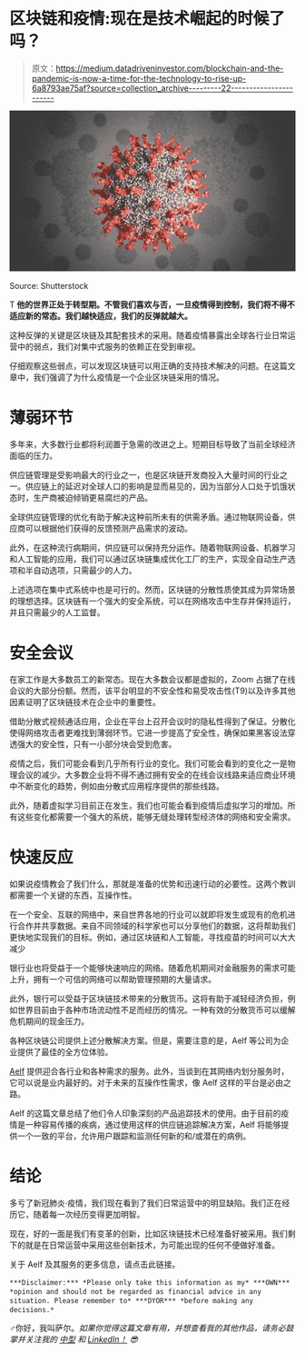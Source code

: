 # 区块链和疫情:现在是技术崛起的时候了吗？

> 原文：<https://medium.datadriveninvestor.com/blockchain-and-the-pandemic-is-now-a-time-for-the-technology-to-rise-up-6a8793ae75af?source=collection_archive---------22----------------------->

![](img/3e5159f7a9ca611c0f21a18547eaa132.png)

Source: Shutterstock

T **他的世界正处于转型期。不管我们喜欢与否，一旦疫情得到控制，我们将不得不适应新的常态。我们越快适应，我们的反弹就越大。**

这种反弹的关键是区块链及其配套技术的采用。随着疫情暴露出全球各行业日常运营中的弱点，我们对集中式服务的依赖正在受到审视。

仔细观察这些弱点，可以发现区块链可以用正确的支持技术解决的问题。在这篇文章中，我们强调了为什么疫情是一个企业区块链采用的情况。

# **薄弱环节**

多年来，大多数行业都将利润置于急需的改进之上。短期目标导致了当前全球经济面临的压力。

供应链管理是受影响最大的行业之一，也是区块链开发商投入大量时间的行业之一。供应链上的延迟对全球人口的影响是显而易见的，因为当部分人口处于饥饿状态时，生产商被迫倾销更易腐烂的产品。

全球供应链管理的优化有助于解决这种前所未有的供需矛盾。通过物联网设备，供应商可以根据他们获得的反馈预测产品需求的波动。

此外，在这种流行病期间，供应链可以保持充分运作。随着物联网设备、机器学习和人工智能的应用，我们可以通过区块链集成优化工厂的生产，实现全自动生产选项和半自动选项，只需最少的人力。

上述选项在集中式系统中也是可行的。然而，区块链的分散性质使其成为异常场景的理想选择。区块链有一个强大的安全系统，可以在网络攻击中生存并保持运行，并且只需最少的人工监督。

# **安全会议**

在家工作是大多数员工的新常态。现在大多数会议都是虚拟的，Zoom 占据了在线会议的大部分份额。然而，该平台明显的不安全性和易受攻击性(T9)以及许多其他因素证明了区块链技术在企业中的重要性。

借助分散式视频通话应用，企业在平台上召开会议时的隐私性得到了保证。分散化使得网络攻击者更难找到薄弱环节。它进一步提高了安全性，确保如果黑客设法穿透强大的安全性，只有一小部分块会受到危害。

疫情之后，我们可能会看到几乎所有行业的变化。我们可能会看到的变化之一是物理会议的减少。大多数企业将不得不通过拥有安全的在线会议线路来适应商业环境中不断变化的趋势，例如由分散式应用程序提供的那些线路。

此外，随着虚拟学习目前正在发生，我们也可能会看到疫情后虚拟学习的增加。所有这些变化都需要一个强大的系统，能够无缝处理转型经济体的网络和安全需求。

# **快速反应**

如果说疫情教会了我们什么，那就是准备的优势和迅速行动的必要性。这两个教训都需要一个关键的东西，互操作性。

在一个安全、互联的网络中，来自世界各地的行业可以就即将发生或现有的危机进行合作并共享数据。来自不同领域的科学家也可以分享他们的数据，这将帮助我们更快地实现我们的目标。例如，通过区块链和人工智能，寻找疫苗的时间可以大大减少

银行业也将受益于一个能够快速响应的网络。随着危机期间对金融服务的需求可能上升，拥有一个可信的网络可以帮助管理预期的大量请求。

此外，银行可以受益于区块链技术带来的分散货币。这将有助于减轻经济负担，例如世界目前由于各种市场流动性不足而经历的情况。一种有效的分散货币可以缓解危机期间的现金压力。

各种区块链公司提供上述分散解决方案。但是，需要注意的是，Aelf 等公司为企业提供了最佳的全方位体验。

[Aelf](https://aelf.io/) 提供迎合各行业和各种需求的服务。此外，当谈到在其网络内划分服务时，它可以说是业内最好的。对于未来的互操作性需求，像 Aelf 这样的平台是必由之路。

Aelf 的这篇文章总结了他们令人印象深刻的产品追踪技术的使用。由于目前的疫情是一种容易传播的疾病，通过使用这样的供应链追踪解决方案，Aelf 将能够提供一个一致的平台，允许用户跟踪和监测任何新的和/或潜在的病例。

# **结论**

多亏了新冠肺炎·疫情，我们现在看到了我们日常运营中的明显缺陷。我们正在经历它，随着每一次经历变得更加明智。

现在，好的一面是我们有变革的创新，比如区块链技术已经准备好被采用。我们剩下的就是在日常运营中采用这些创新技术，为可能出现的任何不便做好准备。

关于 Aelf 及其服务的更多信息，请点击此链接。

```
***Disclaimer:*** *Please only take this information as my* ***OWN*** *opinion and should not be regarded as financial advice in any situation. Please remember to* ***DYOR*** *before making any decisions.*
```

♂️你好，我叫萨尔。*如果你觉得这篇文章有用，并想查看我的其他作品，请务必鼓掌并关注我的* [*中型*](https://medium.com/@salmanmiah) *和* [*LinkedIn！*](https://linkedin.com/in/salman-miah-57aa90a0/) *😎*